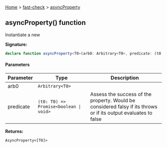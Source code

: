 [Home](/) &gt; [fast-check](../fast-check.md) &gt; [asyncProperty](asyncProperty_1.md)

## asyncProperty() function

Instantiate a new 

<b>Signature:</b>

```typescript
declare function asyncProperty<T0>(arb0: Arbitrary<T0>, predicate: (t0: T0) => Promise<boolean | void>): AsyncProperty<[T0]>;
```

#### Parameters

|  Parameter | Type | Description |
|  --- | --- | --- |
|  arb0 | <code>Arbitrary&lt;T0&gt;</code> |  |
|  predicate | <code>(t0: T0) =&gt; Promise&lt;boolean &#124; void&gt;</code> | Assess the success of the property. Would be considered falsy if its throws or if its output evaluates to false |

<b>Returns:</b>

`AsyncProperty<[T0]>`

